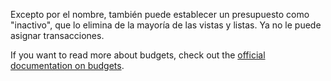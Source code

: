 Excepto por el nombre, también puede establecer un presupuesto como "inactivo", que lo elimina de la mayoría de las vistas y listas. Ya no le puede asignar transacciones.

If you want to read more about budgets, check out the [official documentation on budgets](https://firefly-iii.readthedocs.io/en/latest/concepts/budgets.html).